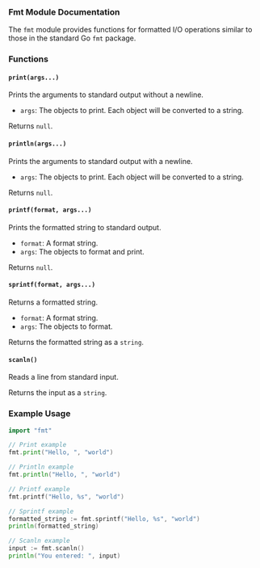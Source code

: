 ### Fmt Module Documentation

The `fmt` module provides functions for formatted I/O operations similar to those in the standard Go `fmt` package. 

### Functions

#### `print(args...)`

Prints the arguments to standard output without a newline.

- `args`: The objects to print. Each object will be converted to a string.

Returns `null`.

#### `println(args...)`

Prints the arguments to standard output with a newline.

- `args`: The objects to print. Each object will be converted to a string.

Returns `null`.

#### `printf(format, args...)`

Prints the formatted string to standard output.

- `format`: A format string.
- `args`: The objects to format and print.

Returns `null`.

#### `sprintf(format, args...)`

Returns a formatted string.

- `format`: A format string.
- `args`: The objects to format.

Returns the formatted string as a `string`.

#### `scanln()`

Reads a line from standard input.

Returns the input as a `string`.

### Example Usage

```go
import "fmt"

// Print example
fmt.print("Hello, ", "world")

// Println example
fmt.println("Hello, ", "world")

// Printf example
fmt.printf("Hello, %s", "world")

// Sprintf example
formatted_string := fmt.sprintf("Hello, %s", "world")
println(formatted_string)

// Scanln example
input := fmt.scanln()
println("You entered: ", input)
```
